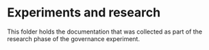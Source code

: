 # Experiments and research

This folder holds the documentation that was collected as part of the research phase of the governance experiment.